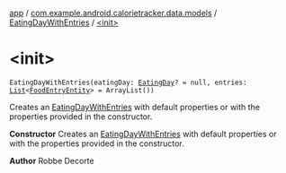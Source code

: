 [app](../../index.md) / [com.example.android.calorietracker.data.models](../index.md) / [EatingDayWithEntries](index.md) / [&lt;init&gt;](./-init-.md)

# &lt;init&gt;

`EatingDayWithEntries(eatingDay: `[`EatingDay`](../-eating-day/index.md)`? = null, entries: `[`List`](https://kotlinlang.org/api/latest/jvm/stdlib/kotlin.collections/-list/index.html)`<`[`FoodEntryEntity`](../-food-entry/index.md)`> = ArrayList())`

Creates an [EatingDayWithEntries](index.md) with default properties or with the properties provided in the constructor.

**Constructor**
Creates an [EatingDayWithEntries](index.md) with default properties or with the properties provided in the constructor.

**Author**
Robbe Decorte

